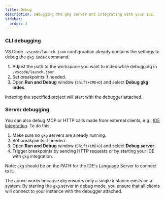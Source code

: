 ```yaml
---
title: Debug
description: Debugging the gkg server and integrating with your IDE.
sidebar:
  order: 3
---
```


### CLI debugging

VS Code `.vscode/launch.json` configuration already contains the settings to debug the `gkg index` command.

1. Adjust the path to the workspace you want to index while debugging in `.vscode/launch.json`.
2. Set breakpoints if needed.
3. Open **Run and Debug** window (`Shift+CMD+D`) and select **Debug gkg index**.

Indexing the specified project will start with the debugger attached.

### Server debugging

You can also debug MCP or HTTP calls made from external clients, e.g., [IDE Integration](/getting-started/ide-integration).
To do this:

1. Make sure no `gkg` servers are already running.
2. Set breakpoints if needed.
3. Open **Run and Debug** window (`Shift+CMD+D`) and select **Debug server**.
4. Trigger breakpoints by sending HTTP requests or by starting your IDE with `gkg` integration.

Note: `gkg` should be on the PATH for the IDE's Language Server to connect to it.

The above works because `gkg` ensures only a single instance exists on a system. By starting the `gkg` server in debug mode, you
ensure that all clients will connect to your instance with the debugger attached.
